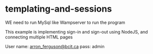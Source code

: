 # templating-and-sessions

WE need to run MySql like Wampserver to run the program

This example is implementing sign-in and sign-out using NodeJS, and connecting multiple HTML pages

User name: arron_ferguson@bcit.ca
pass: admin
